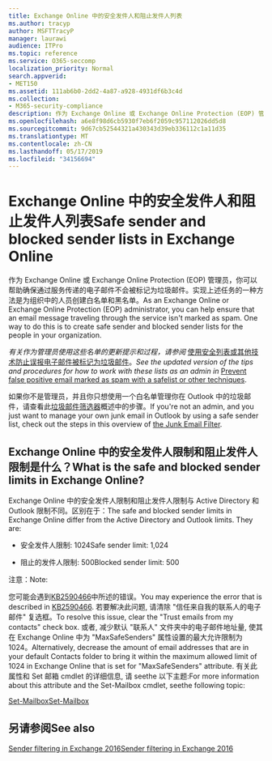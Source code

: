 ```yaml
---
title: Exchange Online 中的安全发件人和阻止发件人列表
ms.author: tracyp
author: MSFTTracyP
manager: laurawi
audience: ITPro
ms.topic: reference
ms.service: O365-seccomp
localization_priority: Normal
search.appverid:
- MET150
ms.assetid: 111ab6b0-2dd2-4a87-a928-4931df6b3c4d
ms.collection:
- M365-security-compliance
description: 作为 Exchange Online 或 Exchange Online Protection (EOP) 管理员，你可以帮助确保通过服务传递的电子邮件不会被标记为垃圾邮件。实现上述任务的一种方法是为组织中的人员创建白名单和黑名单。
ms.openlocfilehash: a6e8f98d6cb5930f7eb6f2059c957112026dd5d8
ms.sourcegitcommit: 9d67cb52544321a430343d39eb336112c1a11d35
ms.translationtype: MT
ms.contentlocale: zh-CN
ms.lasthandoff: 05/17/2019
ms.locfileid: "34156694"
---
```

# <a name="safe-sender-and-blocked-sender-lists-in-exchange-online"></a><span data-ttu-id="f5325-104">Exchange Online 中的安全发件人和阻止发件人列表</span><span class="sxs-lookup"><span data-stu-id="f5325-104">Safe sender and blocked sender lists in Exchange Online</span></span>

<span data-ttu-id="f5325-p102">作为 Exchange Online 或 Exchange Online Protection (EOP) 管理员，你可以帮助确保通过服务传递的电子邮件不会被标记为垃圾邮件。实现上述任务的一种方法是为组织中的人员创建白名单和黑名单。</span><span class="sxs-lookup"><span data-stu-id="f5325-p102">As an Exchange Online or Exchange Online Protection (EOP) administrator, you can help ensure that an email message traveling through the service isn't marked as spam. One way to do this is to create safe sender and blocked sender lists for the people in your organization.</span></span> 
  
 <span data-ttu-id="f5325-107">*有关作为管理员使用这些名单的更新提示和过程，请参阅* [使用安全列表或其他技术防止误报电子邮件被标记为垃圾邮件](https://go.microsoft.com/fwlink/p/?LinkID=534224)。</span><span class="sxs-lookup"><span data-stu-id="f5325-107">*See the updated version of the tips and procedures for how to work with these lists as an admin in* [Prevent false positive email marked as spam with a safelist or other techniques](https://go.microsoft.com/fwlink/p/?LinkID=534224).</span></span> 
  
<span data-ttu-id="f5325-108">如果你不是管理员，并且你只想使用一个白名单管理你在 Outlook 中的垃圾邮件，请查看此[垃圾邮件筛选器](https://go.microsoft.com/fwlink/?LinkId=817222)概述中的步骤。</span><span class="sxs-lookup"><span data-stu-id="f5325-108">If you're not an admin, and you just want to manage your own junk email in Outlook by using a safe sender list, check out the steps in this overview of [the Junk Email Filter](https://go.microsoft.com/fwlink/?LinkId=817222).</span></span> 
  
## <a name="what-is-the-safe-and-blocked-sender-limits-in-exchange-online"></a><span data-ttu-id="f5325-109">Exchange Online 中的安全发件人限制和阻止发件人限制是什么？</span><span class="sxs-lookup"><span data-stu-id="f5325-109">What is the safe and blocked sender limits in Exchange Online?</span></span>

<span data-ttu-id="f5325-p103">Exchange Online 中的安全发件人限制和阻止发件人限制与 Active Directory 和 Outlook 限制不同。区别在于：</span><span class="sxs-lookup"><span data-stu-id="f5325-p103">The safe and blocked sender limits in Exchange Online differ from the Active Directory and Outlook limits. They are:</span></span>
  
- <span data-ttu-id="f5325-112">安全发件人限制: 1024</span><span class="sxs-lookup"><span data-stu-id="f5325-112">Safe sender limit: 1,024</span></span>
    
- <span data-ttu-id="f5325-113">阻止的发件人限制: 500</span><span class="sxs-lookup"><span data-stu-id="f5325-113">Blocked sender limit: 500</span></span>
    
<span data-ttu-id="f5325-114">注意：</span><span class="sxs-lookup"><span data-stu-id="f5325-114">Note:</span></span>
  
<span data-ttu-id="f5325-115">您可能会遇到[KB2590466](https://support.microsoft.com/help/2590466/you-receive-the-error-junk-e-mail-validation-error-in-outlook-web-app)中所述的错误。</span><span class="sxs-lookup"><span data-stu-id="f5325-115">You may experience the error that is described in [KB2590466](https://support.microsoft.com/help/2590466/you-receive-the-error-junk-e-mail-validation-error-in-outlook-web-app).</span></span> <span data-ttu-id="f5325-116">若要解决此问题, 请清除 "信任来自我的联系人的电子邮件" 复选框。</span><span class="sxs-lookup"><span data-stu-id="f5325-116">To resolve this issue, clear the "Trust emails from my contacts" check box.</span></span> <span data-ttu-id="f5325-117">或者, 减少默认 "联系人" 文件夹中的电子邮件地址量, 使其在 Exchange Online 中为 "MaxSafeSenders" 属性设置的最大允许限制为1024。</span><span class="sxs-lookup"><span data-stu-id="f5325-117">Alternatively, decrease the amount of email addresses that are in your default Contacts folder to bring it within the maximum allowed limit of 1024 in Exchange Online that is set for "MaxSafeSenders" attribute.</span></span> <span data-ttu-id="f5325-118">有关此属性和 Set 邮箱 cmdlet 的详细信息, 请 seethe 以下主题:</span><span class="sxs-lookup"><span data-stu-id="f5325-118">For more information about this attribute and the Set-Mailbox cmdlet, seethe following topic:</span></span>
  
[<span data-ttu-id="f5325-119">Set-Mailbox</span><span class="sxs-lookup"><span data-stu-id="f5325-119">Set-Mailbox</span></span>](https://docs.microsoft.com/powershell/module/exchange/mailboxes/Set-Mailbox)
  
## <a name="see-also"></a><span data-ttu-id="f5325-120">另请参阅</span><span class="sxs-lookup"><span data-stu-id="f5325-120">See also</span></span>

[<span data-ttu-id="f5325-121">Sender filtering in Exchange 2016</span><span class="sxs-lookup"><span data-stu-id="f5325-121">Sender filtering in Exchange 2016</span></span>](http://technet.microsoft.com/library/b833f864-ff10-46a0-a653-28fb9ba30896.aspx)

